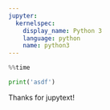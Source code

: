 ```yaml
---
jupyter:
  kernelspec:
    display_name: Python 3
    language: python
    name: python3
---
```


```python
%%time

print('asdf')
```

Thanks for jupytext!

```python

```
